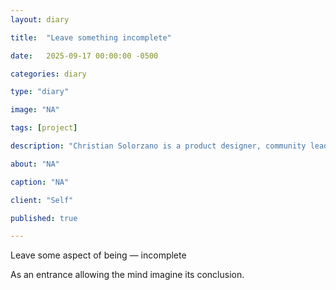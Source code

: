 ```yaml
---
layout: diary

title:  "Leave something incomplete"

date:   2025-09-17 00:00:00 -0500

categories: diary

type: "diary"

image: "NA"

tags: [project]

description: "Christian Solorzano is a product designer, community leader, educator, and podcast host."

about: "NA"

caption: "NA"

client: "Self"

published: true

---
```


Leave some aspect of being — incomplete 

As an entrance allowing the mind imagine its conclusion.


